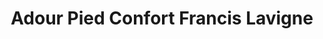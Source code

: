 ---
title: "Adour Pied Confort Francis Lavigne"
url: /saint-paul-les-dax/adour-pied-confort-francis-lavigne/
shop: approvisionnement médical
---